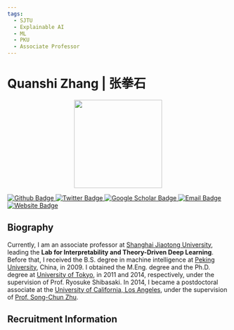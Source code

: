 ```yaml
---
tags:
  - SJTU
  - Explainable AI
  - ML
  - PKU
  - Associate Professor
---
```


# Quanshi Zhang | 张拳石

<div style="display: flex; justify-content: center;">
  <img src="https://sjtu-xai-lab.github.io/img/zqs.png" alt="" width="200"/>
</div>

<p align="left">
  <a href="https://github.com/">
    <img src="https://img.shields.io/badge/Github-white?logo=github&logoColor=black&cacheSeconds=1" alt="Github Badge"/>
  </a>
  <a href="https://twitter.com/">
    <img src="https://img.shields.io/badge/Twitter-white?logo=twitter&logoColor=blue&cacheSeconds=1" alt="Twitter Badge"/>
  </a>
  <a href="https://scholar.google.com/citations?hl=zh-CN&user=YvN-H_0AAAAJ">
    <img src="https://img.shields.io/badge/GoogleScholar-white?logo=googlescholar&logoColor=blue&cacheSeconds=1" alt="Google Scholar Badge"/>
  </a>
  <a href="mailto:zqs1022@sjtu.edu.cn">
    <img src="https://img.shields.io/badge/Email-white?logo=gmail&logoColor=blue" alt="Email Badge"/>
  </a>
  <a href="https://sjtu-xai-lab.github.io/">
  <img src="https://img.shields.io/badge/website-white?logo=wordpress&logoColor=blue" alt="Website Badge"/>
  </a>
</p>

## Biography

Currently, I am an associate professor at [Shanghai Jiaotong University](https://en.sjtu.edu.cn/), leading the **Lab for Interpretability and Theory-Driven Deep Learning**. Before that, I received the B.S. degree in machine intelligence at [Peking University](https://english.pku.edu.cn/), China, in 2009. I obtained the M.Eng. degree and the Ph.D. degree at [University of Tokyo](https://www.u-tokyo.ac.jp/en/), in 2011 and 2014, respectively, under the supervision of Prof. Ryosuke Shibasaki. In 2014, I became a postdoctoral associate at the [University of California, Los Angeles](https://www.ucla.edu/), under the supervision of [Prof. Song-Chun Zhu](http://www.stat.ucla.edu/~sczhu/).

## Recruitment Information

